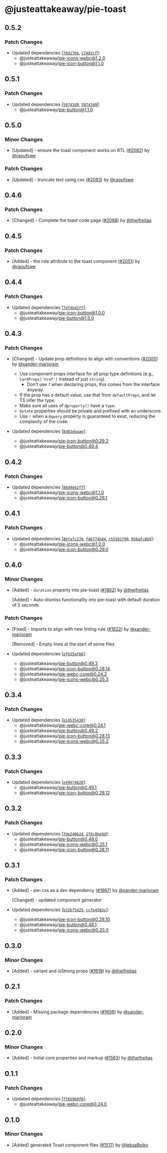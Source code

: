 # @justeattakeaway/pie-toast

## 0.5.2

### Patch Changes

- Updated dependencies [[`78d17bb`](https://github.com/justeattakeaway/pie/commit/78d17bbdb36993c1e158d14aa6f7a6448fe34028), [`c7482cf`](https://github.com/justeattakeaway/pie/commit/c7482cf48f8dc169fba87b095c294b7247f95a72)]:
  - @justeattakeaway/pie-icons-webc@1.2.0
  - @justeattakeaway/pie-icon-button@1.1.0

## 0.5.1

### Patch Changes

- Updated dependencies [[`59743d9`](https://github.com/justeattakeaway/pie/commit/59743d9cdfca179d6322c6806402491fc1fe3788), [`59743d9`](https://github.com/justeattakeaway/pie/commit/59743d9cdfca179d6322c6806402491fc1fe3788)]:
  - @justeattakeaway/pie-button@1.1.0

## 0.5.0

### Minor Changes

- [Updated] - ensure the toast component works on RTL ([#2082](https://github.com/justeattakeaway/pie/pull/2082)) by [@raoufswe](https://github.com/raoufswe)

### Patch Changes

- [Updated] - truncate text using css ([#2093](https://github.com/justeattakeaway/pie/pull/2093)) by [@raoufswe](https://github.com/raoufswe)

## 0.4.6

### Patch Changes

- [Changed] - Complete the toast code page ([#2068](https://github.com/justeattakeaway/pie/pull/2068)) by [@thejfreitas](https://github.com/thejfreitas)

## 0.4.5

### Patch Changes

- [Added] - the role attribute to the toast component ([#2051](https://github.com/justeattakeaway/pie/pull/2051)) by [@raoufswe](https://github.com/raoufswe)

## 0.4.4

### Patch Changes

- Updated dependencies [[`7df4bd2ff`](https://github.com/justeattakeaway/pie/commit/7df4bd2ffd332dcd8c01f1825beb22bd316ec13f)]:
  - @justeattakeaway/pie-icon-button@1.0.0
  - @justeattakeaway/pie-button@1.0.0

## 0.4.3

### Patch Changes

- [Changed] - Update prop definitions to align with conventions ([#2000](https://github.com/justeattakeaway/pie/pull/2000)) by [@xander-marjoram](https://github.com/xander-marjoram)

  - Use component props interface for all prop type definitions (e.g., `CardProps['href']` instead of just `string`).
    - Don't use `?` when declaring props, this comes from the interface anyway.
  - If the prop has a default value, use that from `defaultProps`, and let TS infer the type.
  - Make sure all uses of `@property()` have a `type`.
  - `@state` properties should be private and prefixed with an underscore.
  - Use `!` when a `@query` property is guaranteed to exist, reducing the complexity of the code.

- Updated dependencies [[`8d03ebaae`](https://github.com/justeattakeaway/pie/commit/8d03ebaae477b6a68a7d2af53224c05e787c7f4f)]:
  - @justeattakeaway/pie-icon-button@0.29.2
  - @justeattakeaway/pie-button@0.49.4

## 0.4.2

### Patch Changes

- Updated dependencies [[`88d9d42ff`](https://github.com/justeattakeaway/pie/commit/88d9d42ff5652fb8de49c2fdffab0220f32b6f5a)]:
  - @justeattakeaway/pie-icons-webc@1.1.0
  - @justeattakeaway/pie-icon-button@0.29.1

## 0.4.1

### Patch Changes

- Updated dependencies [[`8bfafc270`](https://github.com/justeattakeaway/pie/commit/8bfafc2707f7d01a64c313d23c1a4e490dc16d56), [`f46774b84`](https://github.com/justeattakeaway/pie/commit/f46774b84f05d04a7769d2ce1a0d52d2717c09c0), [`c55581f90`](https://github.com/justeattakeaway/pie/commit/c55581f9033395645ba59947a76bfbe6f17cd904), [`956afc8b9`](https://github.com/justeattakeaway/pie/commit/956afc8b9bfef9f4aff5070c44f6064da04b943d)]:
  - @justeattakeaway/pie-icons-webc@1.0.0
  - @justeattakeaway/pie-icon-button@0.29.0

## 0.4.0

### Minor Changes

- [Added] - `duration` property into pie-toast ([#1862](https://github.com/justeattakeaway/pie/pull/1862)) by [@thejfreitas](https://github.com/thejfreitas)

  [Added] - Auto-dismiss functionality into pie-toast with default duration of 5 seconds

### Patch Changes

- [Fixed] - Imports to align with new linting rule ([#1622](https://github.com/justeattakeaway/pie/pull/1622)) by [@xander-marjoram](https://github.com/xander-marjoram)

  [Removed] - Empty lines at the start of some files

- Updated dependencies [[`efb35af66`](https://github.com/justeattakeaway/pie/commit/efb35af6604ca86d0b39ec01421a376050698edf)]:
  - @justeattakeaway/pie-button@0.49.3
  - @justeattakeaway/pie-icon-button@0.28.14
  - @justeattakeaway/pie-webc-core@0.24.2
  - @justeattakeaway/pie-icons-webc@0.25.3

## 0.3.4

### Patch Changes

- Updated dependencies [[`b14535438`](https://github.com/justeattakeaway/pie/commit/b14535438da533aeb9a5520c2a239203dafb0c9a)]:
  - @justeattakeaway/pie-webc-core@0.24.1
  - @justeattakeaway/pie-button@0.49.2
  - @justeattakeaway/pie-icon-button@0.28.13
  - @justeattakeaway/pie-icons-webc@0.25.2

## 0.3.3

### Patch Changes

- Updated dependencies [[`e99674628`](https://github.com/justeattakeaway/pie/commit/e99674628547f4603663e36634c8f04a4757bdc7)]:
  - @justeattakeaway/pie-button@0.49.1
  - @justeattakeaway/pie-icon-button@0.28.12

## 0.3.2

### Patch Changes

- Updated dependencies [[`7de240b2d`](https://github.com/justeattakeaway/pie/commit/7de240b2d00df37493f4d29d9a7baac10ebc90ee), [`2f8c8be9d`](https://github.com/justeattakeaway/pie/commit/2f8c8be9d8c90a2e2be2e58d7d2bec99cbac9792)]:
  - @justeattakeaway/pie-button@0.49.0
  - @justeattakeaway/pie-icons-webc@0.25.1
  - @justeattakeaway/pie-icon-button@0.28.11

## 0.3.1

### Patch Changes

- [Added] - pie-css as a dev dependency ([#1667](https://github.com/justeattakeaway/pie/pull/1667)) by [@xander-marjoram](https://github.com/xander-marjoram)

  [Changed] - updated component generator

- Updated dependencies [[`b32bf5d25`](https://github.com/justeattakeaway/pie/commit/b32bf5d257bb87da130194a9fe2ddf3ec93bced9), [`ccfe4583c`](https://github.com/justeattakeaway/pie/commit/ccfe4583c274531d879b9c877f4c5c08dc9418cd)]:
  - @justeattakeaway/pie-icon-button@0.28.10
  - @justeattakeaway/pie-button@0.48.1
  - @justeattakeaway/pie-icons-webc@0.25.0

## 0.3.0

### Minor Changes

- [Added] - variant and isStrong props ([#1619](https://github.com/justeattakeaway/pie/pull/1619)) by [@thejfreitas](https://github.com/thejfreitas)

## 0.2.1

### Patch Changes

- [Added] - Missing package dependencies ([#1659](https://github.com/justeattakeaway/pie/pull/1659)) by [@xander-marjoram](https://github.com/xander-marjoram)

## 0.2.0

### Minor Changes

- [Added] - Initial core properties and markup ([#1563](https://github.com/justeattakeaway/pie/pull/1563)) by [@thejfreitas](https://github.com/thejfreitas)

## 0.1.1

### Patch Changes

- Updated dependencies [[`ff65968f6`](https://github.com/justeattakeaway/pie/commit/ff65968f61ef9c998662416f72c1b9999567d9f7)]:
  - @justeattakeaway/pie-webc-core@0.24.0

## 0.1.0

### Minor Changes

- [Added] generated Toast component files ([#1517](https://github.com/justeattakeaway/pie/pull/1517)) by [@leksaBoiko](https://github.com/leksaBoiko)
